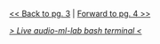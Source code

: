 

[<< Back to pg. 3](https://github.com/hipstas/aapb-july-2017-demo/blob/master/03_attk.utils_demo.ipynb) \| [Forward to pg. 4 >>](https://github.com/hipstas/aapb-july-2017-demo/blob/master/05_Design_and_Train__AAPB_test_tone.ipynb)


*[> Live audio-ml-lab bash terminal <](http://138.68.247.106:8888/terminals/1)*


